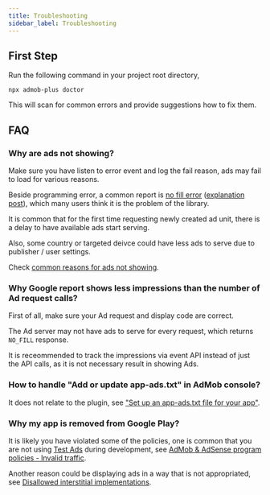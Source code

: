 ```yaml
---
title: Troubleshooting
sidebar_label: Troubleshooting
---
```


## First Step

Run the following command in your project root directory,

```sh-session
npx admob-plus doctor
```

This will scan for common errors and provide suggestions how to fix them.


## FAQ

### Why are ads not showing?

Make sure you have listen to error event and log the fail reason, ads may fail to load for various reasons.

Beside programming error, a common report is [no fill error](https://developers.google.com/android/reference/com/google/android/gms/ads/AdRequest#ERROR_CODE_NO_FILL) ([explanation post](https://support.google.com/admob/thread/3494603)),
which many users think it is the problem of the library.

It is common that for the first time requesting newly created ad unit, there is a delay to have available ads start serving.

Also, some country or targeted deivce could have less ads to serve due to publisher / user settings.

Check [common reasons for ads not showing](https://support.google.com/admob/answer/9469204).

### Why Google report shows less impressions than the number of Ad request calls?

First of all, make sure your Ad request and display code are correct.

The Ad server may not have ads to serve for every request, which returns `NO_FILL` response.

It is receommended to track the impressions via event API instead of just the API calls, as it is not necessary result in showing Ads.

### How to handle "Add or update app-ads.txt" in AdMob console?

It does not relate to the plugin, see ["Set up an app-ads.txt file for your app"](https://support.google.com/admob/answer/9363762?hl=en).

### Why my app is removed from Google Play?

It is likely you have violated some of the policies, one is common that you are not using [Test Ads](./cordova/test-ads) during development, see [AdMob & AdSense program policies - Invalid traffic](https://support.google.com/admob/answer/3342054?hl=en).

Another reason could be displaying ads in a way that is not appropriated, see [Disallowed interstitial implementations](https://support.google.com/admob/answer/6201362?hl=en).
